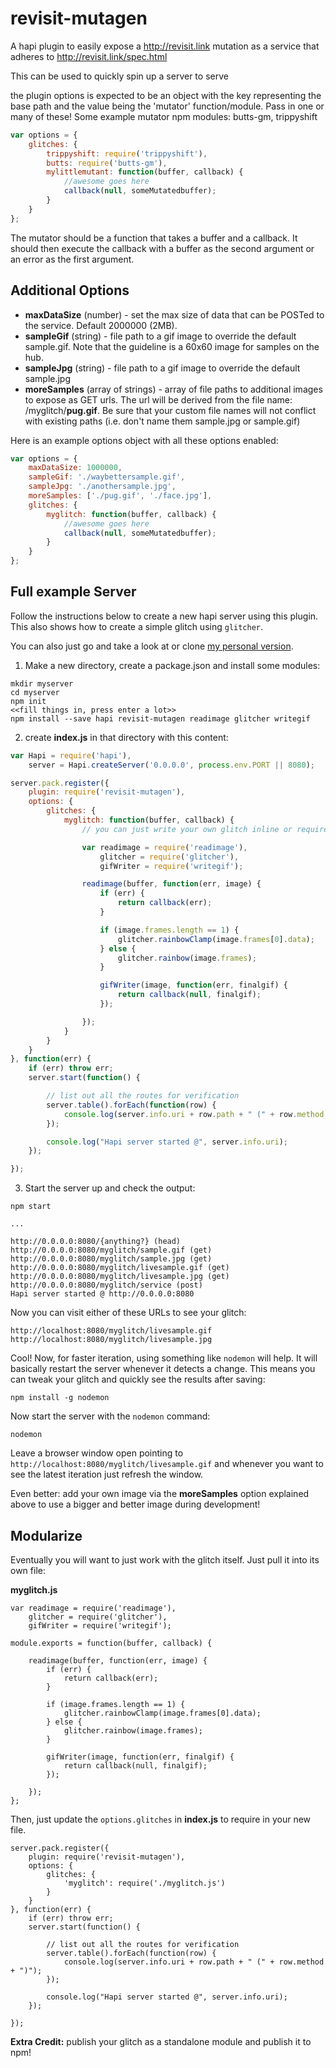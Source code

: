revisit-mutagen
===============

A hapi plugin to easily expose a http://revisit.link mutation as a service that adheres to http://revisit.link/spec.html

This can be used to quickly spin up a server to serve


the plugin options is expected to be an object with the key representing the base
path and the value being the 'mutator' function/module. Pass in one or many of these!
Some example mutator npm modules: butts-gm, trippyshift

```javascript
var options = {
    glitches: {
        trippyshift: require('trippyshift'),
        butts: require('butts-gm'),
        mylittlemutant: function(buffer, callback) {
            //awesome goes here
            callback(null, someMutatedbuffer);
        }
    }
};
```

The mutator should be a function that takes a buffer and a callback. It
should then execute the callback with a buffer as the second argument
or an error as the first argument.

Additional Options
------------------
* **maxDataSize** (number) - set the max size of data that can be POSTed to the service. Default 2000000 (2MB).
* **sampleGif** (string) - file path to a gif image to override the default sample.gif. Note that the guideline is a 60x60 image for samples on the hub.
* **sampleJpg** (string) - file path to a gif image to override the default sample.jpg
* **moreSamples** (array of strings) - array of file paths to additional images to expose as GET urls. The url will be derived from the file name: /myglitch/**pug.gif**. Be sure that your custom file names will not conflict with existing paths (i.e. don't name them sample.jpg or sample.gif)

Here is an example options object with all these options enabled:

```javascript
var options = {
    maxDataSize: 1000000,
    sampleGif: './waybettersample.gif',
    sampleJpg: './anothersample.jpg',
    moreSamples: ['./pug.gif', './face.jpg'],
    glitches: {
        myglitch: function(buffer, callback) {
            //awesome goes here
            callback(null, someMutatedbuffer);
        }
    }
};
```

Full example Server
-------------------
Follow the instructions below to create a new hapi server using this plugin. This also shows how to create a simple glitch using `glitcher`.

You can also just go and take a look at or clone [my personal version](https://github.com/Flet/technodrome).



1) Make a new directory, create a package.json and install some modules:
```
mkdir myserver
cd myserver
npm init
<<fill things in, press enter a lot>>
npm install --save hapi revisit-mutagen readimage glitcher writegif
```

2) create **index.js** in that directory with this content:

```javascript
var Hapi = require('hapi'),
    server = Hapi.createServer('0.0.0.0', process.env.PORT || 8080);

server.pack.register({
    plugin: require('revisit-mutagen'),
    options: {
        glitches: {
            myglitch: function(buffer, callback) {
                // you can just write your own glitch inline or require() it in...

                var readimage = require('readimage'),
                    glitcher = require('glitcher'),
                    gifWriter = require('writegif');

                readimage(buffer, function(err, image) {
                    if (err) {
                        return callback(err);
                    }

                    if (image.frames.length == 1) {
                        glitcher.rainbowClamp(image.frames[0].data);
                    } else {
                        glitcher.rainbow(image.frames);
                    }

                    gifWriter(image, function(err, finalgif) {
                        return callback(null, finalgif);
                    });

                });
            }
        }
    }
}, function(err) {
    if (err) throw err;
    server.start(function() {

        // list out all the routes for verification
        server.table().forEach(function(row) {
            console.log(server.info.uri + row.path + " (" + row.method + ")");
        });

        console.log("Hapi server started @", server.info.uri);
    });

});
```

3) Start the server up and check the output:
```
npm start

...

http://0.0.0.0:8080/{anything?} (head)
http://0.0.0.0:8080/myglitch/sample.gif (get)
http://0.0.0.0:8080/myglitch/sample.jpg (get)
http://0.0.0.0:8080/myglitch/livesample.gif (get)
http://0.0.0.0:8080/myglitch/livesample.jpg (get)
http://0.0.0.0:8080/myglitch/service (post)
Hapi server started @ http://0.0.0.0:8080
```

Now you can visit either of these URLs to see your glitch:
```
http://localhost:8080/myglitch/livesample.gif
http://localhost:8080/myglitch/livesample.jpg
```

Cool! Now, for faster iteration, using something like `nodemon` will help. It will basically restart the server whenever it detects a change. This means you can tweak your glitch and quickly see the results after saving:
```
npm install -g nodemon
```
Now start the server with the `nodemon` command:
```
nodemon
```

Leave a browser window open pointing to `http://localhost:8080/myglitch/livesample.gif` and whenever you want to see the latest iteration just refresh the window.

Even better: add your own image via the **moreSamples** option explained above to use a bigger and better image during development!


Modularize
----------

Eventually you will want to just work with the glitch itself. Just pull it into its own file:

**myglitch.js**
```
var readimage = require('readimage'),
    glitcher = require('glitcher'),
    gifWriter = require('writegif');

module.exports = function(buffer, callback) {

    readimage(buffer, function(err, image) {
        if (err) {
            return callback(err);
        }

        if (image.frames.length == 1) {
            glitcher.rainbowClamp(image.frames[0].data);
        } else {
            glitcher.rainbow(image.frames);
        }

        gifWriter(image, function(err, finalgif) {
            return callback(null, finalgif);
        });

    });
};
```

Then, just update the `options.glitches` in **index.js** to require in your new file.
```
server.pack.register({
    plugin: require('revisit-mutagen'),
    options: {
        glitches: {
            'myglitch': require('./myglitch.js')
        }
    }
}, function(err) {
    if (err) throw err;
    server.start(function() {

        // list out all the routes for verification
        server.table().forEach(function(row) {
            console.log(server.info.uri + row.path + " (" + row.method + ")");
        });

        console.log("Hapi server started @", server.info.uri);
    });

});
```

**Extra Credit:** publish your glitch as a standalone module and publish it to npm!
